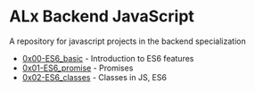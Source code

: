 
# ALx Backend JavaScript  
A repository for javascript projects in the backend specialization
- [0x00-ES6_basic](https://github.com/Nyaguthii-C/alx-backend-javascript/tree/main/0x00-ES6_basic) -  Introduction to ES6 features
- [0x01-ES6_promise](https://github.com/Nyaguthii-C/alx-backend-javascript/tree/main/0x01-ES6_promise) - Promises
- [0x02-ES6_classes](https://github.com/Nyaguthii-C/alx-backend-javascript/tree/main/0x02-ES6_classes) - Classes in JS, ES6
